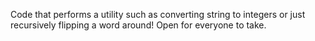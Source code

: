 Code that performs a utility such as converting string to integers or just recursively flipping a word around! Open for everyone to take. 